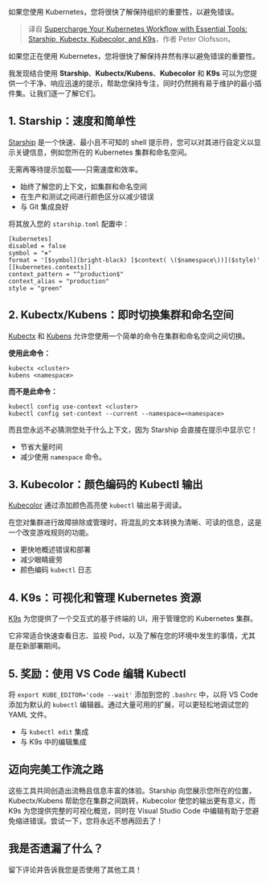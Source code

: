 
<!--
title: 使用必备工具提升Kubernetes工作流：Starship、Kubectx、Kubecolor和K9s
cover: ./cover.png
-->

如果您使用 Kubernetes，您将很快了解保持组织的重要性，以避免错误。

> 译自 [Supercharge Your Kubernetes Workflow with Essential Tools: Starship, Kubectx, Kubecolor, and K9s](https://medium.com/@petolofsson/supercharge-your-kubernetes-workflow-with-essential-tools-starship-kubectx-kubecolor-and-k9s-c2ce5eb88d23)，作者 Peter Olofsson。

如果您正在使用 Kubernetes，您将很快了解保持井然有序以避免错误的重要性。

我发现结合使用 **Starship**、**Kubectx/Kubens**、**Kubecolor** 和 **K9s** 可以为您提供一个干净、响应迅速的提示，帮助您保持专注，同时仍然拥有易于维护的最小插件集。让我们逐一了解它们。

## 1. Starship：速度和简单性

[Starship](https://starship.rs/) 是一个快速、最小且不可知的 shell 提示符，您可以对其进行自定义以显示关键信息，例如您所在的 Kubernetes 集群和命名空间。

无需再等待提示加载——只需速度和效率。

- 始终了解您的上下文，如集群和命名空间
- 在生产和测试之间进行颜色区分以减少错误
- 与 Git 集成良好

将其放入您的 `starship.toml` 配置中：

```
[kubernetes]
disabled = false
symbol = "⎈"
format = '[$symbol](bright-black) [$context( \($namespace\))]($style)'
[[kubernetes.contexts]]
context_pattern = "^production$"
context_alias = "production"
style = "green"
```

## 2. Kubectx/Kubens：即时切换集群和命名空间

[Kubectx](https://github.com/ahmetb/kubectx) 和 [Kubens](https://github.com/ahmetb/kubens) 允许您使用一个简单的命令在集群和命名空间之间切换。

**使用此命令：**

```
kubectx <cluster>
kubens <namespace>
```

**而不是此命令：**

```
kubectl config use-context <cluster>
kubectl config set-context --current --namespace=<namespace>
```

而且您永远不必猜测您处于什么上下文，因为 Starship 会直接在提示中显示它！

- 节省大量时间
- 减少使用 `namespace` 命令。

## 3. Kubecolor：颜色编码的 Kubectl 输出

[Kubecolor](https://github.com/kubecolor/kubecolor) 通过添加颜色高亮使 `kubectl` 输出易于阅读。

在您对集群进行故障排除或管理时，将混乱的文本转换为清晰、可读的信息，这是一个改变游戏规则的功能。

- 更快地概述错误和部署
- 减少眼睛疲劳
- 颜色编码 `kubectl` 日志

## 4. K9s：可视化和管理 Kubernetes 资源

[K9s](https://github.com/derailed/k9s) 为您提供了一个交互式的基于终端的 UI，用于管理您的 Kubernetes 集群。

它非常适合快速查看日志、监视 Pod，以及了解在您的环境中发生的事情，尤其是在新部署期间。

## 5. 奖励：使用 VS Code 编辑 Kubectl

将 `export KUBE_EDITOR='code --wait'` 添加到您的 `.bashrc` 中，以将 VS Code 添加为默认的 `kubectl` 编辑器。通过大量可用的扩展，可以更轻松地调试您的 YAML 文件。

- 与 `kubectl edit` 集成
- 与 K9s 中的编辑集成

## 迈向完美工作流之路

这些工具共同创造出流畅且信息丰富的体验。Starship 向您展示您所在的位置，Kubectx/Kubens 帮助您在集群之间跳转，Kubecolor 使您的输出更有意义，而 K9s 为您提供完整的可视化概览，同时在 Visual Studio Code 中编辑有助于您避免缩进错误。尝试一下，您将永远不想再回去了！

## 我是否遗漏了什么？

留下评论并告诉我您是否使用了其他工具！